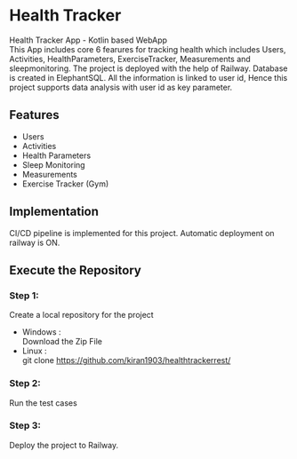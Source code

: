 # Health Tracker
Health Tracker App - Kotlin based WebApp   
This App includes core 6 fearures for tracking health which includes Users, Activities, HealthParameters, ExerciseTracker, Measurements and sleepmonitoring. The project is deployed with the help of Railway. Database is created in ElephantSQL. All the information is linked to user id, Hence this project supports data analysis with user id as key parameter.

## Features
- Users
- Activities
- Health Parameters
- Sleep Monitoring
- Measurements
- Exercise Tracker (Gym)
 
 ## Implementation
 CI/CD pipeline is implemented for this project. Automatic deployment on railway is ON. 

## Execute the Repository
### Step 1:
Create a local repository for the project
* Windows :   
  Download the Zip File
* Linux :   
  git clone https://github.com/kiran1903/healthtrackerrest/
### Step 2:
Run the test cases

### Step 3:
Deploy the project to Railway. 

